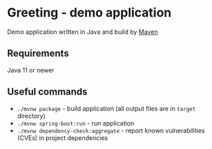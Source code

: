 # Greeting - demo application

Demo application written in Java and build by [Maven](https://maven.apache.org/)

## Requirements

Java 11 or newer

## Useful commands

* `./mvnw package` - build application (all output files are in `target` directory)
* `./mvnw spring-boot:run` - run application
* `./mvnw dependency-check:aggregate` - report known vulnerabilities (CVEs) in project dependencies
